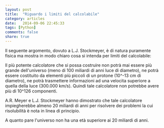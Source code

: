 ```yaml
---
layout: post
title:  "Riguardo i limiti del calcolabile"
category: articles
date:   2014-09-06 22:45:33
tags: [Python]
comments: false
share: true
---
```


Il seguente argomento, dovuto a L.J. Stockmeyer, è di natura puramente fisica ma
mostra in modo chiaro cosa si intenda per limiti del calcolabile:


Il più potente calcolatore che si possa costruire non potrà mai essere
più grande dell'universo (meno di 100 miliardi di anni luce
di diametro), ne potrà essere costituito da elementi più piccoli di
un protone (10^-13 cm di diametro), ne potrà trasmettere informazioni
ad una velocita superiore a quella della luce (300.000 km/s).
Quindi tale calcolatore non potrebbe avere più di 10^126 componenti.


A.R. Meyer e L.J. Stockmeyer hanno dimostrato che tale calcolatore
impiegherebbe almeno 20 miliardi di anni per risolvere dei
problemi la cui risolubilità è nota in linea di principio. 


A quanto pare l'universo non ha una età superiore ai 20 miliardi di anni.